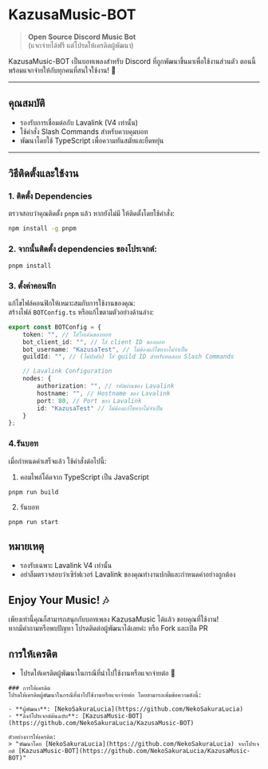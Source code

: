 # KazusaMusic-BOT

> **Open Source Discord Music Bot**  
> (แจกจ่ายได้ฟรี แต่โปรดให้เครดิตผู้พัฒนา)

KazusaMusic-BOT เป็นบอทเพลงสำหรับ Discord ที่ถูกพัฒนาขึ้นมาเพื่อใช้งานส่วนตัว ตอนนี้พร้อมแจกจ่ายให้กับทุกคนที่สนใจใช้งาน! 🎵

---

## คุณสมบัติ
- รองรับการเชื่อมต่อกับ Lavalink (V4 เท่านั้น)
- ใช้คำสั่ง Slash Commands สำหรับควบคุมบอท
- พัฒนาโดยใช้ TypeScript เพื่อความทันสมัยและยืดหยุ่น

---

## วิธีติดตั้งและใช้งาน

### 1. ติดตั้ง Dependencies
ตรวจสอบว่าคุณติดตั้ง `pnpm` แล้ว หากยังไม่มี ให้ติดตั้งโดยใช้คำสั่ง:
```bash
npm install -g pnpm
```
### 2. จากนั้นติดตั้ง dependencies ของโปรเจกต์:
```base
pnpm install
```

### 3. ตั้งค่าคอนฟิก
แก้ไขไฟล์คอนฟิกให้เหมาะสมกับการใช้งานของคุณ: <br/>
สร้างไฟล์ `BOTConfig.ts` หรือแก้ไขตามตัวอย่างด้านล่าง:
```ts
export const BOTConfig = {
    token: "", // ใส่โทเค้นของบอท
    bot_client_id: "", // ใส่ client ID ของบอท
    bot_username: "KazusaTest", // ไม่ต้องแก้ไขหากไม่จำเป็น
    guildId: "", // (ไม่บังคับ) ใส่ guild ID สำหรับทดสอบ Slash Commands

    // Lavalink Configuration
    nodes: {
        authorization: "", // รหัสผ่านของ Lavalink
        hostname: "", // Hostname ของ Lavalink
        port: 80, // Port ของ Lavalink
        id: "KazusaTest" // ไม่ต้องแก้ไขหากไม่จำเป็น
    }
};
```

### 4.รันบอท
เมื่อกำหนดค่าเสร็จแล้ว ใช้คำสั่งต่อไปนี้: <br/>
1. คอมไพล์โค้ดจาก TypeScript เป็น JavaScript
```base
pnpm run build
```
2. รันบอท
```base
pnpm run start
```

## หมายเหตุ
- รองรับเฉพาะ Lavalink V4 เท่านั้น
- อย่าลืมตรวจสอบว่าเซิร์ฟเวอร์ Lavalink ของคุณทำงานปกติและกำหนดค่าอย่างถูกต้อง

## Enjoy Your Music! 🎶
เพียงเท่านี้คุณก็สามารถสนุกกับบอทเพลง KazusaMusic ได้แล้ว ขอบคุณที่ใช้งาน! <br/>
หากมีคำถามหรือพบปัญหา โปรดติดต่อผู้พัฒนาได้เลยค่ะ หรือ Fork และเปิด PR

## การให้เครดิต
- โปรดให้เครดิตผู้พัฒนาในกรณีที่นำไปใช้งานหรือแจกจ่ายต่อ 🙏
```mdx
### การให้เครดิต
โปรดให้เครดิตผู้พัฒนาในกรณีที่นำไปใช้งานหรือแจกจ่ายต่อ โดยสามารถเพิ่มข้อความดังนี้:

- **ผู้พัฒนา**: [NekoSakuraLucia](https://github.com/NekoSakuraLucia)  
- **ลิงก์โปรเจกต์ต้นฉบับ**: [KazusaMusic-BOT](https://github.com/NekoSakuraLucia/KazusaMusic-BOT)  

ตัวอย่างการให้เครดิต:  
> "พัฒนาโดย [NekoSakuraLucia](https://github.com/NekoSakuraLucia) จากโปรเจกต์ [KazusaMusic-BOT](https://github.com/NekoSakuraLucia/KazusaMusic-BOT)"
```